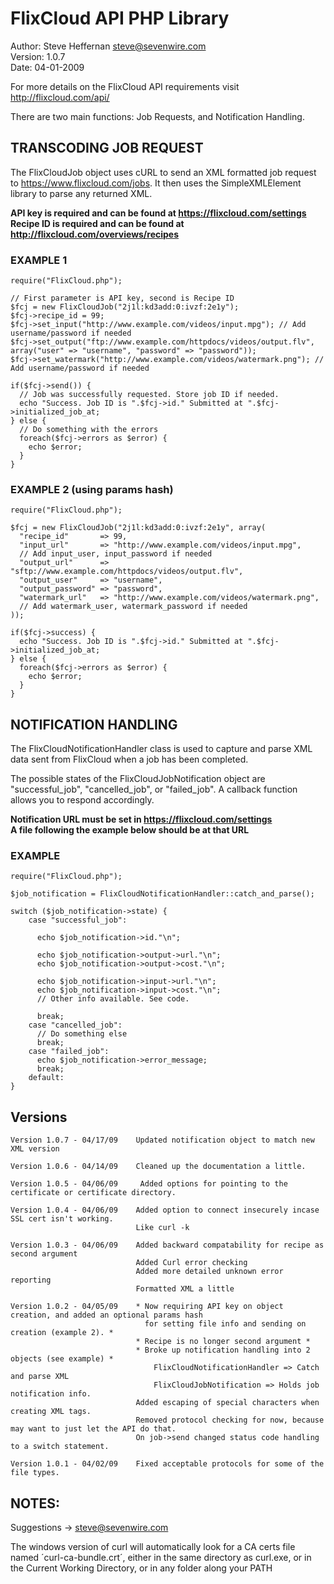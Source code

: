 FlixCloud API PHP Library
==========================

Author:  Steve Heffernan <steve@sevenwire.com>  
Version: 1.0.7  
Date:    04-01-2009  

For more details on the FlixCloud API requirements visit  
http://flixcloud.com/api/

There are two main functions: Job Requests, and Notification Handling.



TRANSCODING JOB REQUEST
------------------------
The FlixCloudJob object uses cURL to send an XML formatted job request to
https://www.flixcloud.com/jobs. It then uses the SimpleXMLElement library
to parse any returned XML.

 **API key is required and can be found at https://flixcloud.com/settings**  
 **Recipe ID is required and can be found at http://flixcloud.com/overviews/recipes**  


### EXAMPLE 1

    require("FlixCloud.php");

    // First parameter is API key, second is Recipe ID
    $fcj = new FlixCloudJob("2j1l:kd3add:0:ivzf:2e1y");
    $fcj->recipe_id = 99;
    $fcj->set_input("http://www.example.com/videos/input.mpg"); // Add username/password if needed
    $fcj->set_output("ftp://www.example.com/httpdocs/videos/output.flv", array("user" => "username", "password" => "password"));
    $fcj->set_watermark("http://www.example.com/videos/watermark.png"); // Add username/password if needed

    if($fcj->send()) {
      // Job was successfully requested. Store job ID if needed.
      echo "Success. Job ID is ".$fcj->id." Submitted at ".$fcj->initialized_job_at;
    } else {
      // Do something with the errors
      foreach($fcj->errors as $error) {
        echo $error;
      }
    }


### EXAMPLE 2 (using params hash)

    require("FlixCloud.php");

    $fcj = new FlixCloudJob("2j1l:kd3add:0:ivzf:2e1y", array(
      "recipe_id"       => 99,
      "input_url"       => "http://www.example.com/videos/input.mpg",
      // Add input_user, input_password if needed
      "output_url"      => "sftp://www.example.com/httpdocs/videos/output.flv",
      "output_user"     => "username",
      "output_password" => "password",
      "watermark_url"   => "http://www.example.com/videos/watermark.png",
      // Add watermark_user, watermark_password if needed
    ));

    if($fcj->success) {
      echo "Success. Job ID is ".$fcj->id." Submitted at ".$fcj->initialized_job_at;
    } else {
      foreach($fcj->errors as $error) {
        echo $error;
      }
    }



NOTIFICATION HANDLING
----------------------
The FlixCloudNotificationHandler class is used to capture and parse XML data sent from
FlixCloud when a job has been completed.

The possible states of the FlixCloudJobNotification object are "successful_job",
"cancelled_job", or "failed_job". A callback function allows you to respond accordingly.

**Notification URL must be set in https://flixcloud.com/settings**  
**A file following the example below should be at that URL**  

### EXAMPLE

    require("FlixCloud.php");

    $job_notification = FlixCloudNotificationHandler::catch_and_parse();

    switch ($job_notification->state) {
        case "successful_job":

          echo $job_notification->id."\n";

          echo $job_notification->output->url."\n";
          echo $job_notification->output->cost."\n";

          echo $job_notification->input->url."\n";
          echo $job_notification->input->cost."\n";
          // Other info available. See code.

          break;
        case "cancelled_job":
          // Do something else
          break;
        case "failed_job":
          echo $job_notification->error_message;
          break;
        default:
    }



Versions
---------

    Version 1.0.7 - 04/17/09    Updated notification object to match new XML version

    Version 1.0.6 - 04/14/09    Cleaned up the documentation a little.

    Version 1.0.5 - 04/06/09     Added options for pointing to the certificate or certificate directory.

    Version 1.0.4 - 04/06/09    Added option to connect insecurely incase SSL cert isn't working.
                                Like curl -k

    Version 1.0.3 - 04/06/09    Added backward compatability for recipe as second argument
                                Added Curl error checking
                                Added more detailed unknown error reporting
                                Formatted XML a little

    Version 1.0.2 - 04/05/09    * Now requiring API key on object creation, and added an optional params hash
                                  for setting file info and sending on creation (example 2). *
                                * Recipe is no longer second argument *
                                * Broke up notification handling into 2 objects (see example) *
                                    FlixCloudNotificationHandler => Catch and parse XML
                                    FlixCloudJobNotification => Holds job notification info.
                                Added escaping of special characters when creating XML tags.
                                Removed protocol checking for now, because may want to just let the API do that.
                                On job->send changed status code handling to a switch statement.

    Version 1.0.1 - 04/02/09    Fixed acceptable protocols for some of the file types.



NOTES:
-------
Suggestions -> steve@sevenwire.com

The windows version of curl will automatically look for a CA certs file named ´curl-ca-bundle.crt´, either in the same directory as curl.exe, or in the Current Working Directory, or in any folder along your PATH